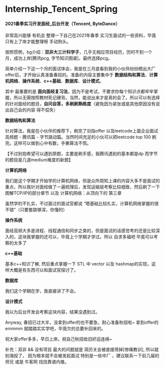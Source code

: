 # Internship_Tencent_Spring
#### 2021春季实习开发面经_后台开发（Tencent, ByteDance）

非常高兴能够 有机会 整理一下自己在2021年春季 实习生面试的一些资料，毕竟只有上了岸才能整理呀 手动狗头。

按照惯例，bg介绍：**双非大三计科学子**，几乎无相应项目经历，历时不到一个月，成功上岸[腾讯pcg, 字节知识图谱]，最终选择pcg。

简单介绍一下这一个月的面试体会，我是在三月底看到我的小伙伴纷纷晒出大厂offer后，才开始认真准备春招的。准备的内容主要集中于 **数据结构和算法**、**计算机网络**、**操作系统**、**c++基础**、**数据库**、**设计模式**。

其中 最重要的是 **面向面经复习法**。因为不是考试，不要求你每个知识点都牢牢掌握，所以无需按照教材死记硬背。当然，能说出来才是真的会了。所以可以有选择的针对面经的题目，**自问自答，多刷刷熟练度**（避免因为紧张或是其他原因没有说出自己会的内容 得不偿失）

**数据结构和算法**

针对算法，我是在小伙伴的推荐下，刷完了剑指offer 以及leetcode上面企业面试高频题 - 腾讯篇 - 字节跳动篇。当然时间充足的小伙可以把leetcode top 100 刷完。这样可以做到心中有数，手撕算法不慌。

【不过别抱希望可以遇到原题，主要是刷手感，我腾讯遇到的基本都是dp 而字节的题目是几道medium难度的新题】

**计算机网络**

我们是这个学期才开始学的计算机网络，但是众所周知上课的内容大多不是面试的重点，所以我针对面经做了一遍梳理后，发现运输层考察比较细致，然后刷了一下图解TCP/IP的部分章节 以及 计算机网络：从顶向下的 第三章

虽然学的不扎实，不过面过的面试官都说 “嗯基础比较扎实，计算机网络掌握的很不错”（只要套路够深，你懂的）

**操作系统**

面经高频大多是进程、线程通信和同步之类的，但是面试的话感觉考的还是比较深入的，这块我掌握的还可以，毕竟上个学期才学过。所以 自求多福吧 毕竟可以考察的太多了

**c++基础**

基本c++知识了解, 然后重点掌握一下 STL 中 vector 以及 hashmap的实现，这样大概是有东西可以和面试官探讨了。

**数据库**

我们这个学期在学，我直接讲了不会。

**设计模式**

我以为后台开发会考察这块内容，结果没遇到过。

Anyway, 春招已过大半，没拿到offer的也不要急，耐心准备秋招啦~ 拿到offer的emmmm 就踏踏实实学吧，毕竟欠的总要补回来的。

祝大家offer多多，早日上岸。祝自己秋招依旧好运连绵~ 

补充：双非 && 没有项目 最大的问题就是 简历关会被直接筛掉[惨痛教训], 所以就别海投了， 因为根本就不会被发起面试 特别是一些中厂 ，建议联系一下前几届的师兄 或是 牛客网 找找靠谱内推。
